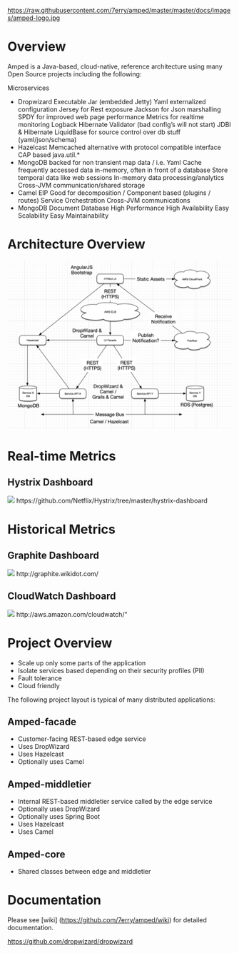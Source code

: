 https://raw.githubusercontent.com/7erry/amped/master/master/docs/images/amped-logo.jpg

Overview
========
Amped is a Java-based, cloud-native, reference architecture using many Open Source projects including the following:


Microservices

* Dropwizard
  Executable Jar (embedded Jetty)
  Yaml externalized configuration
  Jersey for Rest exposure
  Jackson for Json marshalling
  SPDY for improved web page performance
  Metrics for realtime monitoring
  Logback
  Hibernate Validator (bad config’s will not start)
  JDBI & Hibernate
  LiquidBase for source control over db stuff (yaml/json/schema)
* Hazelcast
  Memcached alternative with protocol compatible interface
  CAP based java.util.*
* MongoDB backed for non transient map data / i.e. Yaml
  Cache frequently accessed data in-memory, often in front of a database
  Store temporal data like web sessions
  In-memory data processing/analytics
  Cross-JVM communication/shared storage
* Camel
  EIP
  Good for decomposition / Component based (plugins / routes)
  Service Orchestration
  Cross-JVM communications
* MongoDB
  Document Database
  High Performance
  High Availability
  Easy Scalability
  Easy Maintainability 

Architecture Overview
=====================
<img src="https://raw.githubusercontent.com/7erry/amped/master/master/docs/images/architecture.png">

Real-time Metrics
=================================
Hystrix Dashboard
-----------------
<img src="https://raw.github.com/7erry/amped/master/docs/images/amped-hystrix-dashboard.jpg">
https://github.com/Netflix/Hystrix/tree/master/hystrix-dashboard

Historical Metrics
=================================
Graphite Dashboard
------------------
<img src="https://raw.github.com/7erry/amped/master/docs/images/amped-graphite-dashboard.jpg">
http://graphite.wikidot.com/

CloudWatch Dashboard
--------------------
<img src="https://raw.github.com/7erry/amped/master/docs/images/amped-cloudwatch-dashboard.jpg">
http://aws.amazon.com/cloudwatch/"

Project Overview
================
* Scale up only some parts of the application
* Isolate services based depending on their security profiles (PII)
* Fault tolerance
* Cloud friendly

The following project layout is typical of many distributed applications: 

Amped-facade
---------
* Customer-facing REST-based edge service
* Uses DropWizard
* Uses Hazelcast
* Optionally uses Camel 

Amped-middletier
---------------
* Internal REST-based middletier service called by the edge service  
* Optionally uses DropWizard
* Optionally uses Spring Boot
* Uses Hazelcast
* Uses Camel 

Amped-core
---------
* Shared classes between edge and middletier

Documentation
==============
Please see [wiki] (https://github.com/7erry/amped/wiki) for detailed documentation.

https://github.com/dropwizard/dropwizard
